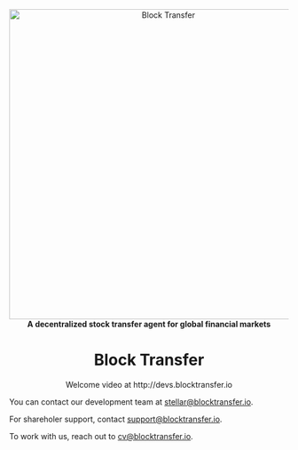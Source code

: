 <div align="center">
<a href="https://www.blocktransfer.io"><img alt="Block Transfer" src="https://www.blocktransfer.io/hosted/images/39/3e0a939c35424d9a5b392a10a08e28/BT_GH.png" width="558" /></a>
<br/>
<strong>A decentralized stock transfer agent for global financial markets</strong>

<h1>Block Transfer</h1>
Welcome video at http://devs.blocktransfer.io
</div>

<div align="left">
  
You can contact our development team at stellar@blocktransfer.io. 

For shareholer support, contact support@blocktransfer.io. 

To work with us, reach out to cv@blocktransfer.io.
  
</div>
